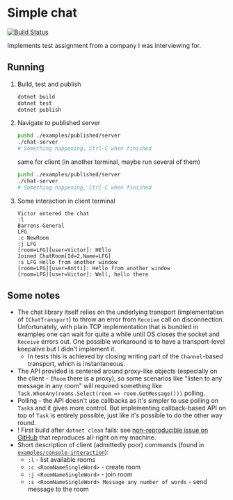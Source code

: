 # Simple chat 

[![Build Status](https://lemvic.visualstudio.com/websocket-chat/_apis/build/status/lemvik.simple-csharp-chat-example?branchName=master)](https://lemvic.visualstudio.com/websocket-chat/_build/latest?definitionId=1&branchName=master)

Implements test assignment from a company I was interviewing for.

## Running

1. Build, test and publish
   ```zsh
   dotnet build
   dotnet test
   dotnet publish
   ```
2. Navigate to published server
   ```zsh
   pushd ./examples/published/server
   ./chat-server
   # Something happening, Ctrl-C when finished
   ```
   same for client (in another terminal, maybe run several of them)
   ```zsh
   pushd ./examples/published/server
   ./chat-server
   # Something happening, Ctrl-C when finished
   ```
3. Some interaction in client terminal
   ```
   Victor entered the chat
   :l
   Barrens-General
   LFG
   :c NewRoom
   :j LFG
   [room=LFG][user=Victor]: HEllo
   Joined ChatRoom[Id=2,Name=LFG]
   :s LFG Hello from another window
   [room=LFG][user=Antti]: Hello from another window
   [room=LFG][user=Victor]: Well, hello there
   ```

## Some notes 

- The chat library itself relies on the underlying transport (implementation of `IChatTransport`) to throw an error from `Receive` call on disconnection. 
  Unfortunately, with plain TCP implementation that is bundled in examples one can wait for quite a while until OS closes the socket and `Receive` errors out. 
  One possible workaround is to have a transport-level keepalive but I didn't implement it.
  - In tests this is achieved by closing writing part of the `Channel`-based transport, which is instantaneous.
- The API provided is centered around proxy-like objects (especially on the client - `IRoom` there is a proxy), so some scenarios like "listen to any message in any room"
  will required something like `Task.WhenAny(rooms.Select(room => room.GetMessage()))` polling.
- Polling - the API doesn't use callbacks as it's simpler to use polling on `Task`s and it gives more control. But implementing callback-based API on top of `Task` is entirely possible, just like it's possible to do the other way round.
- ! First build after `dotnet clean` fails: see [non-reproducible issue on GitHub](https://github.com/grpc/grpc/issues/18625) that reproduces all-right on my machine.
- Short description of client (admittedly poor) commands (found in [`examples/console-interaction`](./examples/console-interaction/ConsoleCommandsReader.cs)):
  - `:l` - list available rooms
  - `:c <RoomNameSingleWord>` - create room
  - `:j <RoomNameSingleWord>` - join room
  - `:s <RoomNameSingleWord> Message any number of words` - send message to the room

